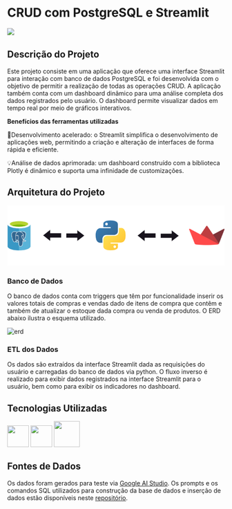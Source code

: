 # CRUD com PostgreSQL e Streamlit

<img src='https://github.com/jorgeplatero/tijoladaock/blob/8885db4add268b90f76b9aac7324273168902525/img/logo.png' width='150'/>

## Descrição do Projeto

Este projeto consiste em uma aplicação que oferece uma interface Streamlit para interação com banco de dados PostgreSQL e foi desenvolvida com o objetivo de permitir a realização de todas as operações CRUD. A aplicação também conta com um dashboard dinâmico para uma análise completa dos dados registrados pelo usuário. O dashboard permite visualizar dados em tempo real por meio de gráficos interativos.

**Benefícios das ferramentas utilizadas**

🚀Desenvolvimento acelerado: o Streamlit simplifica o desenvolvimento de aplicações web, permitindo a criação e alteração de interfaces de forma rápida e eficiente.

💡Análise de dados aprimorada: um dashboard construído com a biblioteca Plotly é dinâmico e suporta uma infinidade de customizações.

## Arquitetura do Projeto

<p align='center'><img src='img/arquitetura_projeto_crud.png'/></p>

### Banco de Dados

O banco de dados conta com triggers que têm por funcionalidade inserir os valores totais de compras e vendas dado de itens de compra que contêm e também de atualizar o estoque dada compra ou venda de produtos. O ERD abaixo ilustra o esquema utilizado.

![erd](https://github.com/jorgeplatero/building_supply_stock/blob/8885db4add268b90f76b9aac7324273168902525/img/erd_tijolada.png)

### ETL dos Dados

Os dados são extraídos da interface Streamlit dada as requisições do usuário e carregadas do banco de dados via python. O fluxo inverso é realizado para exibir dados registrados na interface Streamlit para o usuário, bem como para exibir os indicadores no dashboard.

## Tecnologias Utilizadas

<img src='https://cdn.jsdelivr.net/gh/devicons/devicon@latest/icons/python/python-original-wordmark.svg' width='50' height='50'/> 
<img src='https://cdn.jsdelivr.net/gh/devicons/devicon@latest/icons/postgresql/postgresql-plain-wordmark.svg' width='50' height='50'/> 
<img src='https://cdn.jsdelivr.net/gh/devicons/devicon@latest/icons/streamlit/streamlit-original-wordmark.svg' width='60' height='60'/> 

## Fontes de Dados

Os dados foram gerados para teste via [Google AI Studio](https://aistudio.google.com/app/prompts/new_chat?pli=1). Os prompts e os comandos SQL utilizados para construção da base de dados e inserção de dados estão disponíveis neste [repositório](https://github.com/jorgeplatero/building_supply_stock/tree/cff6147441cef4ab3b8044f47283de4e42f504aa/services).
